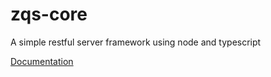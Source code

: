 # zqs-core
A simple restful server framework using node and typescript



[Documentation](https://github.com/ToolsZhang/zqs-core/blob/master/docs/index.html)

